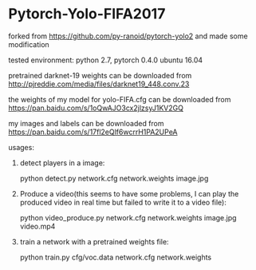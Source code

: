 # Pytorch-Yolo-FIFA2017
forked from https://github.com/py-ranoid/pytorch-yolo2 and made some modification


tested environment: python 2.7, pytorch 0.4.0 ubuntu 16.04

pretrained darknet-19 weights can be downloaded from http://pjreddie.com/media/files/darknet19_448.conv.23

the weights of my model for yolo-FIFA.cfg can be downloaded from https://pan.baidu.com/s/1oQwAJO3cx2jlzsyJ1KV2GQ

my images and labels can be downloaded from https://pan.baidu.com/s/17fl2eQlf6wcrrH1PA2UPeA

usages:

1. detect players in a image:

    python detect.py network.cfg network.weights image.jpg

2. Produce a video(this seems to have some problems, I can play the produced video in real time but failed to write it to a video file):

    python video_produce.py network.cfg network.weights image.jpg video.mp4

3. train a network with a pretrained weights file:

    python train.py  cfg/voc.data network.cfg network.weights

